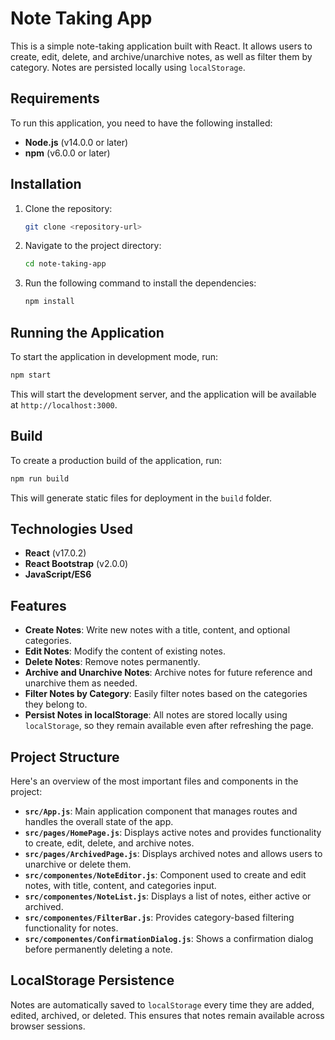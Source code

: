 
# Note Taking App

This is a simple note-taking application built with React. It allows users to create, edit, delete, and archive/unarchive notes, as well as filter them by category. Notes are persisted locally using `localStorage`.

## Requirements

To run this application, you need to have the following installed:

- **Node.js** (v14.0.0 or later)
- **npm** (v6.0.0 or later)

## Installation

1. Clone the repository:
    ```bash
    git clone <repository-url>
    ```
2. Navigate to the project directory:
    ```bash
    cd note-taking-app
    ```
3. Run the following command to install the dependencies:
    ```bash
    npm install
    ```

## Running the Application

To start the application in development mode, run:

```bash
npm start
```

This will start the development server, and the application will be available at `http://localhost:3000`.

## Build

To create a production build of the application, run:

```bash
npm run build
```

This will generate static files for deployment in the `build` folder.

## Technologies Used

- **React** (v17.0.2)
- **React Bootstrap** (v2.0.0)
- **JavaScript/ES6**

## Features

- **Create Notes**: Write new notes with a title, content, and optional categories.
- **Edit Notes**: Modify the content of existing notes.
- **Delete Notes**: Remove notes permanently.
- **Archive and Unarchive Notes**: Archive notes for future reference and unarchive them as needed.
- **Filter Notes by Category**: Easily filter notes based on the categories they belong to.
- **Persist Notes in localStorage**: All notes are stored locally using `localStorage`, so they remain available even after refreshing the page.

## Project Structure

Here's an overview of the most important files and components in the project:

- **`src/App.js`**: Main application component that manages routes and handles the overall state of the app.
- **`src/pages/HomePage.js`**: Displays active notes and provides functionality to create, edit, delete, and archive notes.
- **`src/pages/ArchivedPage.js`**: Displays archived notes and allows users to unarchive or delete them.
- **`src/componentes/NoteEditor.js`**: Component used to create and edit notes, with title, content, and categories input.
- **`src/componentes/NoteList.js`**: Displays a list of notes, either active or archived.
- **`src/componentes/FilterBar.js`**: Provides category-based filtering functionality for notes.
- **`src/componentes/ConfirmationDialog.js`**: Shows a confirmation dialog before permanently deleting a note.

## LocalStorage Persistence

Notes are automatically saved to `localStorage` every time they are added, edited, archived, or deleted. This ensures that notes remain available across browser sessions. 

